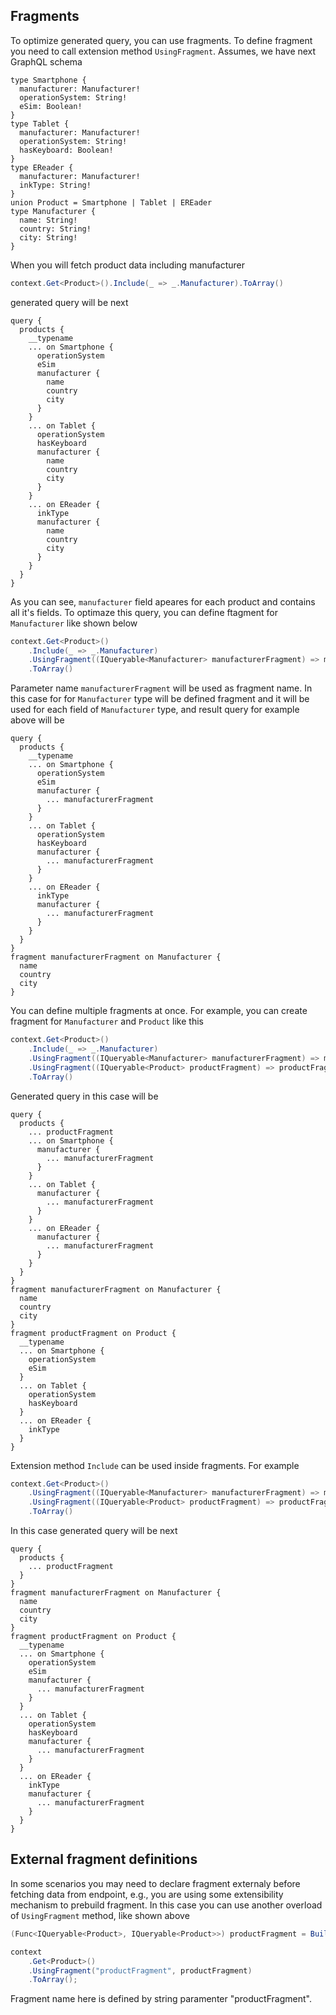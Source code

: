 ## Fragments
To optimize generated query, you can use fragments. To define fragment you need to call extension method `UsingFragment`. Assumes, we have next GraphQL schema
```gql
type Smartphone {
  manufacturer: Manufacturer!
  operationSystem: String!
  eSim: Boolean!
}
type Tablet {
  manufacturer: Manufacturer!
  operationSystem: String!
  hasKeyboard: Boolean!
}
type EReader {
  manufacturer: Manufacturer!
  inkType: String!
}
union Product = Smartphone | Tablet | EREader
type Manufacturer {
  name: String!
  country: String!
  city: String!
}
```
When you will fetch product data including manufacturer
```csharp
context.Get<Product>().Include(_ => _.Manufacturer).ToArray()
```
generated query will be next
```gql
query {
  products {
    __typename
    ... on Smartphone {    
      operationSystem
      eSim
      manufacturer {
        name
        country
        city
      }
    }
    ... on Tablet {      
      operationSystem
      hasKeyboard
      manufacturer {
        name
        country
        city
      }
    }
    ... on EReader {
      inkType
      manufacturer {
        name
        country
        city
      }
    }
  }
}
```
As you can see, `manufacturer` field apeares for each product and contains all it's fields.
To optimaze this query, you can define ftagment for `Manufacturer` like shown below
```csharp
context.Get<Product>()
    .Include(_ => _.Manufacturer)
    .UsingFragment((IQueryable<Manufacturer> manufacturerFragment) => manufacturerFragment)
    .ToArray()
```
Parameter name `manufacturerFragment` will be used as fragment name.
In this case for for `Manufacturer` type will be defined fragment and it will be used for each field of `Manufacturer` type, and result query for example above will be
```gql
query {
  products {
    __typename
    ... on Smartphone {    
      operationSystem
      eSim
      manufacturer {
        ... manufacturerFragment
      }
    }
    ... on Tablet {      
      operationSystem
      hasKeyboard
      manufacturer {
        ... manufacturerFragment
      }
    }
    ... on EReader {
      inkType
      manufacturer {
        ... manufacturerFragment
      }
    }
  }
}
fragment manufacturerFragment on Manufacturer {
  name
  country
  city
}
```
You can define multiple fragments at once. For example, you can create fragment for `Manufacturer` and `Product` like this
```csharp
context.Get<Product>()
    .Include(_ => _.Manufacturer)
    .UsingFragment((IQueryable<Manufacturer> manufacturerFragment) => manufacturerFragment)
    .UsingFragment((IQueryable<Product> productFragment) => productFragment)
    .ToArray()
```
Generated query in this case will be
```gql
query {
  products {
    ... productFragment
    ... on Smartphone {    
      manufacturer {
        ... manufacturerFragment
      }
    }
    ... on Tablet {
      manufacturer {
        ... manufacturerFragment
      }
    }
    ... on EReader {
      manufacturer {
        ... manufacturerFragment
      }
    }
  }
}
fragment manufacturerFragment on Manufacturer {
  name
  country
  city
}
fragment productFragment on Product {
  __typename
  ... on Smartphone {    
    operationSystem
    eSim
  }
  ... on Tablet {      
    operationSystem
    hasKeyboard
  }
  ... on EReader {
    inkType
  }
}
```
Extension method `Include` can be used inside fragments. For example
```csharp
context.Get<Product>()
    .UsingFragment((IQueryable<Manufacturer> manufacturerFragment) => manufacturerFragment)
    .UsingFragment((IQueryable<Product> productFragment) => productFragment.Include(_ => _.Manufacturer))
    .ToArray()
```
In this case generated query will be next
```gql
query {
  products {
    ... productFragment
  }
}
fragment manufacturerFragment on Manufacturer {
  name
  country
  city
}
fragment productFragment on Product {
  __typename
  ... on Smartphone {    
    operationSystem
    eSim
    manufacturer {
      ... manufacturerFragment
    }
  }
  ... on Tablet {      
    operationSystem
    hasKeyboard
    manufacturer {
      ... manufacturerFragment
    }
  }
  ... on EReader {
    inkType
    manufacturer {
      ... manufacturerFragment
    }
  }
}
```
## External fragment definitions
In some scenarios you may need to declare fragment externaly before fetching data from endpoint, e.g., you are using some extensibility mechanism to prebuild fragment.
In this case you can use another overload of `UsingFragment` method, like shown above
```csharp
(Func<IQueryable<Product>, IQueryable<Product>>) productFragment = BuildProductFragment();

context
    .Get<Product>()
    .UsingFragment("productFragment", productFragment)
    .ToArray();
```
Fragment name here is defined by string paramenter "productFragment".
